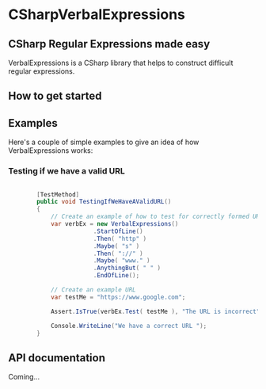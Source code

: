 CSharpVerbalExpressions
=====================

## CSharp Regular Expressions made easy
VerbalExpressions is a CSharp library that helps to construct difficult regular expressions.

## How to get started


## Examples

Here's a couple of simple examples to give an idea of how VerbalExpressions works:

### Testing if we have a valid URL

```csharp

		[TestMethod]
		public void TestingIfWeHaveAValidURL()
		{
			// Create an example of how to test for correctly formed URLs
			var verbEx = new VerbalExpressions()
						.StartOfLine()
						.Then( "http" )
						.Maybe( "s" )
						.Then( "://" )
						.Maybe( "www." )
						.AnythingBut( " " )
						.EndOfLine();

			// Create an example URL
			var testMe = "https://www.google.com";

			Assert.IsTrue(verbEx.Test( testMe ), "The URL is incorrect");

			Console.WriteLine("We have a correct URL ");
		}

```
## API documentation

Coming...